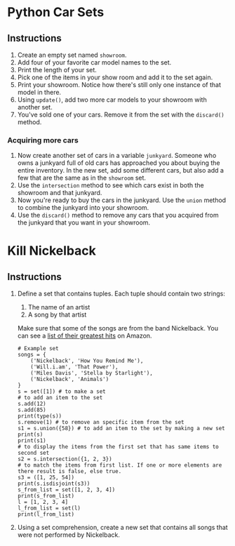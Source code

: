 # Python Car Sets

## Instructions

1. Create an empty set named `showroom`.
1. Add four of your favorite car model names to the set.
1. Print the length of your set.
1. Pick one of the items in your show room and add it to the set again.
1. Print your showroom. Notice how there's still only one instance of that model in there.
1. Using `update()`, add two more car models to your showroom with another set.
1. You've sold one of your cars. Remove it from the set with the `discard()` method.

### Acquiring more cars

1. Now create another set of cars in a variable `junkyard`. Someone who owns a junkyard full of old cars has approached you about buying the entire inventory. In the new set, add some different cars, but also add a few that are the same as in the `showroom` set.
1. Use the `intersection` method to see which cars exist in both the showroom and that junkyard.
1. Now you're ready to buy the cars in the junkyard. Use the `union` method to combine the junkyard into your showroom.
1. Use the `discard()` method to remove any cars that you acquired from the junkyard that you want in your showroom.


# Kill Nickelback

## Instructions

1. Define a set that contains tuples. Each tuple should contain two strings:
    1. The name of an artist
    1. A song by that artist

    Make sure that some of the songs are from the band Nickelback. You can see a [list of their greatest hits](https://www.amazon.com/Best-Nickelback-1/dp/B00FFERTUK/) on Amazon.
    ```
    # Example set
    songs = {
        ('Nickelback', 'How You Remind Me'), 
        ('Will.i.am', 'That Power'),
        ('Miles Davis', 'Stella by Starlight'),
        ('Nickelback', 'Animals')
    }
    s = set([1]) # to make a set
    # to add an item to the set
    s.add(12)
    s.add(85)
    print(type(s))
    s.remove(1) # to remove an specific item from the set
    s1 = s.union({58}) # to add an item to the set by making a new set
    print(s)
    print(s1)
    # to display the items from the first set that has same items to second set
    s2 = s.intersection({1, 2, 3})
    # to match the items from first list. If one or more elements are there result is false, else true.
    s3 = ([1, 25, 54])
    print(s.isdisjoint(s3))
    s_from_list = set([1, 2, 3, 4])
    print(s_from_list)
    l = [1, 2, 3, 4]
    l_from_list = set(l)
    print(l_from_list)

    ```
2. Using a set comprehension, create a new set that contains all songs that were not performed by Nickelback.

